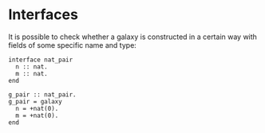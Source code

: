 # Interfaces

It is possible to check whether a galaxy is constructed in a certain way
with fields of some specific name and type:

```
interface nat_pair
  n :: nat.
  m :: nat.
end

g_pair :: nat_pair.
g_pair = galaxy
  n = +nat(0).
  m = +nat(0).
end
```
